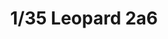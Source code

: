 ---
title: "1/35 Leopard 2a6"
price: TBA
desc: ""
img_path: "/assets/img/BT002.jpg"
brand: AMMO
available: true
special_offer: false
new: false
soon: false
cat: "Plasticne-Makete"
subcat: "PM-BORDER-MODEL"
subsubcat: ""
sifra: "BT002"
---